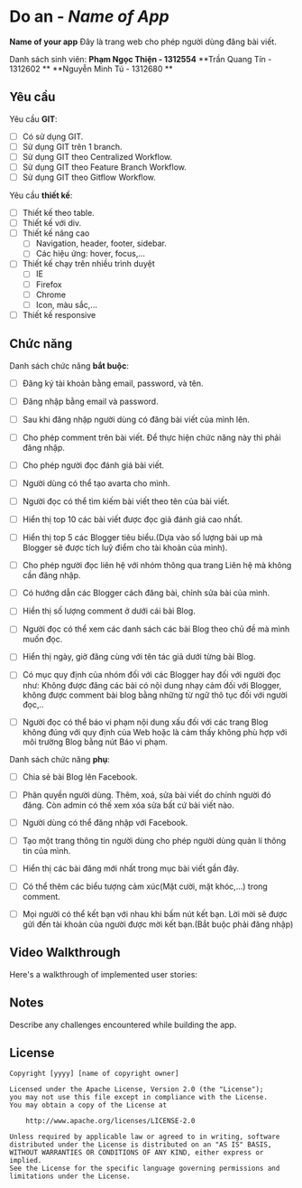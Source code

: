 ﻿# Do an - *Name of App*

**Name of your app** Đây là trang web cho phép người dùng đăng bài viết.

Danh sách sinh viên: 	**Phạm Ngọc Thiện - 1312554**
				**Trần Quang Tín - 1312602 **
				**Nguyễn Minh Tú - 1312680 **


## Yêu cầu

Yêu cầu **GIT**:

* [ ] Có sử dụng GIT.
* [ ] Sử dụng GIT trên 1 branch.
* [ ] Sử dụng GIT theo Centralized Workflow.
* [ ] Sử dụng GIT theo Feature Branch Workflow.
* [ ] Sử dụng GIT theo Gitflow Workflow.

Yêu cầu **thiết kế**:

* [ ] Thiết kế theo table.
* [ ] Thiết kế với div.
* [ ] Thiết kế nâng cao
    * [ ] Navigation, header, footer, sidebar.
    * [ ] Các hiệu ứng: hover, focus,...
* [ ] Thiết kế chạy trên nhiều trình duyệt
    * [ ] IE
    * [ ] Firefox
    * [ ] Chrome
    * [ ] Icon, màu sắc,...
* [ ] Thiết kế responsive				
				
## Chức năng


Danh sách chức năng **bắt buộc**:

* [ ] Đăng ký tài khoản bằng email, password, và tên.
* [ ] Đăng nhập bằng email và password.
* [ ] Sau khi đăng nhập người dùng có đăng bài viết của mình lên.
* [ ] Cho phép comment trên bài viết. Để thực hiện chức năng này thì phải đăng nhập.
* [ ] Cho phép người đọc đánh giá bài viết.
* [ ] Người dùng có thể tạo avarta cho mình.
* [ ] Người đọc có thể tìm kiếm bài viết theo tên của bài viết.
* [ ] Hiển thị top 10 các bài viết được đọc giả đánh giá cao nhất. 
* [ ] Hiển thị top 5 các Blogger tiêu biểu.(Dựa vào số lượng bài up mà Blogger sẽ được tích luỹ điểm cho tài khoản của mình).	
* [ ] Cho phép người đọc liên hệ với nhóm thông qua trang Liên hệ mà không cần đăng nhập. 
* [ ] Có hướng dẫn các Blogger cách đăng bài, chỉnh sửa bài của mình.
* [ ] Hiển thị số lượng comment ở dưới cái bài Blog. 
* [ ] Người đọc có thể xem các danh sách các bài Blog theo chủ đề mà mình muốn đọc.
* [ ] Hiển thị ngày, giờ đăng cùng với tên tác giả dưới từng bài Blog.
* [ ] Có mục quy định của nhóm đối với các Blogger hay đối với người đọc như: Không được đăng các bài có nội dung nhạy cảm đối với Blogger, không được comment bài blog bằng những từ ngữ thô tục đối với người đọc,.. 
* [ ] Người đọc có thể báo vi phạm nội dung xấu đối với các trang Blog không đúng với quy định của Web hoặc là cảm thấy không phù hợp với môi trường Blog bằng nút Báo vi phạm.


Danh sách chức năng **phụ**:

* [ ] Chia sẻ bài Blog lên Facebook.
* [ ] Phân quyền người dùng. Thêm, xoá, sửa bài viết do chính người đó đăng. Còn admin có thế xem xóa sửa bất cứ bài viết nào.
* [ ] Người dùng có thể đăng nhập với Facebook.
* [ ] Tạo một trang thông tin người dùng cho phép người dùng quản lí thông tin của mình. 
* [ ] Hiển thị các bài đăng mới nhất trong mục bài viết gần đây.
* [ ] Có thể thêm các biểu tượng cảm xúc(Mặt cười, mặt khóc,...) trong comment.
* [ ] Mọi người có thể kết bạn với nhau khi bấm nút kết bạn. Lời mời sẽ được gửi đến tài khoản của người được mời kết bạn.(Bắt buộc phải đăng nhập)


## Video Walkthrough
Here's a walkthrough of implemented user stories:
## Notes

Describe any challenges encountered while building the app.

## License

    Copyright [yyyy] [name of copyright owner]

    Licensed under the Apache License, Version 2.0 (the "License");
    you may not use this file except in compliance with the License.
    You may obtain a copy of the License at

        http://www.apache.org/licenses/LICENSE-2.0

    Unless required by applicable law or agreed to in writing, software
    distributed under the License is distributed on an "AS IS" BASIS,
    WITHOUT WARRANTIES OR CONDITIONS OF ANY KIND, either express or implied.
    See the License for the specific language governing permissions and
    limitations under the License.

